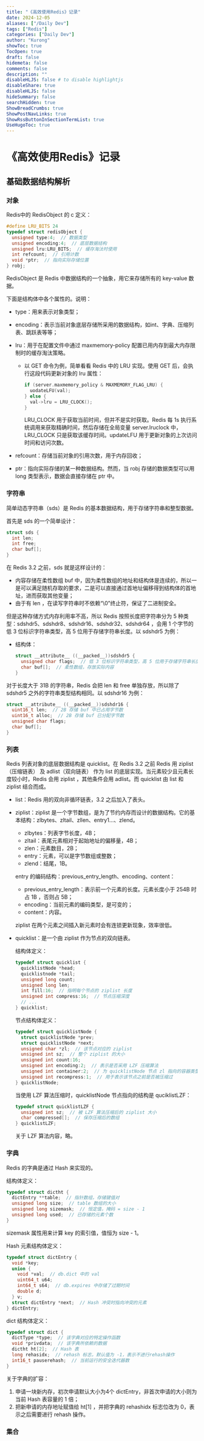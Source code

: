 ```yaml
---
title: "《高效使用Redis》记录"
date: 2024-12-05
aliases: ["/Daily Dev"]
tags: ["Redis"]
categories: ["Daily Dev"]
author: "Kurong"
showToc: true
TocOpen: true
draft: false
hidemeta: false
comments: false
description: ""
disableHLJS: false # to disable highlightjs
disableShare: true
disableHLJS: false
hideSummary: false
searchHidden: true
ShowBreadCrumbs: true
ShowPostNavLinks: true
ShowRssButtonInSectionTermList: true
UseHugoToc: true
---
```


# 《高效使用Redis》记录

## 基础数据结构解析

### 对象

Redis中的 RedisObject 的 c 定义：

```c
#define LRU_BITS 24
typedef struct redisObject {
  unsigned type:4;  // 数据类型
  unsigned encoding:4;  // 底层数据结构
  unsigned lru:LRU_BITS;  // 缓存淘汰时使用
  int refcount;  // 引用计数
  void *ptr;  // 指向实际存储位置
} robj;
```

RedisObject 是 Redis 中数据结构的一个抽象，用它来存储所有的 key-value 数据。

下面是结构体中各个属性的。说明：

- type：用来表示对象类型；

- encoding：表示当前对象底层存储所采用的数据结构，如int、字典、压缩列表、跳跃表等等；

- lru：用于在配置文件中通过 maxmemory-policy 配置已用内存到最大内存限制时的缓存淘汰策略。

  - 以 GET 命令为例，简单看看 Redis 中的 LRU 实现。使用 GET 后，会执行这段代码更新对象的 lru 属性：

    ```c
    if (server.maxmemory_policy & MAXMEMORY_FLAG_LRU) {
      uodateLFU(val);
    } else {
      val->lru = LRU_CLOCK();
    }
    ```

    LRU_CLOCK 用于获取当前时间，但并不是实时获取。Redis 每 1s 执行系统调用来获取精确时间，然后存储在全局变量 server.lruclock 中，LRU_CLOCK 只是获取该缓存时间。updateLFU 用于更新对象的上次访问时间和访问次数。

- refcount：存储当前对象的引用次数，用于内存回收；

- ptr：指向实际存储的某一种数据结构。然而，当 robj 存储的数据类型可以用 long 类型表示，数据会直接存储在 ptr 中。

### 字符串

简单动态字符串（sds）是 Redis 的基本数据结构，用于存储字符串和整型数据。

首先是 sds 的一个简单设计：

```c
struct sds {
  int len;
  int free;
  char buf[];
}
```

在 Redis 3.2 之前，sds 就是这样设计的：

- 内容存储在柔性数组 buf 中，因为柔性数组的地址和结构体是连续的，所以一是可以满足随机存取的要求，二是可以直接通过首地址偏移得到结构体的首地址，进而获取其他变量；
- 由于有 len ，在读写字符串时不依赖“\\0”终止符，保证了二进制安全。

但是这种存储方式内存利用率不高，所以 Redis 按照长度把字符串分为 5 种类型：sdshdr5、sdshdr8、sdshdr16、sdshdr32、sdshdr64 ，会用 1 个字节的低 3 位标识字符串类型，高 5 位用于存储字符串长度。以 sdshdr5 为例：

- 结构体：

  ```c
  struct __attribute__ ((__packed__))sdshdr5 {
    unsigned char flags;  // 低 3 位标识字符串类型，高 5 位用于存储字符串长度
    char buf[];  // 柔性数组，存放实际内容 
  }
  ```

对于长度大于 31B 的字符串，Redis 会把 len 和 free 单独存放，所以除了 sdshdr5 之外的字符串类型结构相同。以 sdshdr16 为例：

```c
struct __attribute__ ((__packed__))sdshdr16 {
  uint16_t len;  // 2B 存储 buf 中已占用字节数
  uint16_t alloc;  // 2B 存储 buf 已分配字节数
  unsigned char flags;
  char buf[];
}
```

### 列表

Redis 列表对象的底层数据结构是 quicklist。在 Redis 3.2 之前 Redis 用 ziplist（压缩链表） 及 adlist（双向链表） 作为 list 的底层实现。当元素较少且元素长度较小时，Redis 会用 ziplist ，其他条件会用 adlist。而 quicklist 由 list 和 ziplist 结合而成。

- list：Redis 用的双向非循环链表，3.2 之后加入了表头。

- ziplist：ziplist 是一个字节数组，是为了节约内存而设计的数据结构。它的基本结构：zlbytes、zltail、zllen、entry1…、zlend。

  - zlbytes：列表字节长度，4B；
  - zltail：表尾元素相对于起始地址的偏移量，4B；
  - zlen：元素数目，2B；
  - entry：元素，可以是字节数组或整数；
  - zlend：结尾，1B。

  entry 的编码结构：previous_entry_length、encoding、content：

  - previous_entry_length：表示前一个元素的长度。元素长度小于 254B 时占 1B ，否则占 5B；
  - encoding：当前元素的编码类型，是可变的；
  - content：内容。

  ziplist 在两个元素之间插入新元素时会有连锁更新现象，效率很低。

- quicklist：是一个由 ziplist 作为节点的双向链表。

  结构体定义：

  ```c
  typedef struct quicklist {
    quicklistNode *head;
    quicklistnode *tail;
    unsigned long count;
    unsigned long len;
    int fill:16;  // 指明每个节点的 ziplist 长度
    unsigned int compress:16;  // 节点压缩深度
    // ...
  } quicklist;
  ```

  节点结构体定义：

  ```c
  typedef struct quicklistNode {
    struct quicklistNode *prev;
    struct quicklistNode *next;
    unsigned char *zl;  // 该节点对应的 ziplist
    unsigned int sz;  // 整个 ziplist 的大小
    unsigned int count:16; 
    unsigned int encoding:2;  // 表示是否采用 LZF 压缩算法
    unsigned int container:2;  // 为 quicklistNode 节点 zl 指向的容器类型：1为 none，2为使用 ziplist
    unsigned int recompress:1;  // 用于表示该节点之前是否被压缩过
  } quicklistNode;
  ```

  当使用 LZF 算法压缩时，quicklistNode 节点指向的结构是 quciklistLZF：

  ```c
  typedef struct quicklistLZF {
    unsigned int sz;  // 被 LZF 算法压缩后的 ziplist 大小
    char compressed[];  // 保存压缩后的数组
  } quicklistLZF;
  ```

  关于 LZF 算法内容，略。

### 字典

Redis 的字典是通过 Hash 来实现的。

结构体定义：

```c
typedef struct dictht {
  dictEntry **table;  // 指针数组，存储键值对
  unsigned long size;  // table 数组的大小
  unsigned long sizemask;  // 恒定值，掩码 = size - 1
  unsigned long used;  // 已存储的元素个数 
}
```

sizemask 属性用来计算 key 的索引值，值恒为 size - 1。

Hash 元素结构体定义：

```c
typedef struct dictEntry {
  void *key;
  union {
    void *val;  // db.dict 中的 val
    uint64_t u64;
    int64_t s64;  // db.expires 中存储了过期时间
    double d;
  } v;
  struct dictEntry *next;  // Hash 冲突时指向冲突的元素
} dictEntry;
```

dict 结构体定义：

```c
typedef struct dict {
  dictType *type;  // 该字典对应的特定操作函数
  void *privdata;  // 该字典所依赖的数据
  dictht ht[2];  // Hash 表
  long rehasidx;  // rehash 标志，默认值为 -1，表示不进行rehash操作
  int16_t pauserehash;  // 当前运行的安全迭代器数
}
```

关于字典的扩容：

1. 申请一块新内存，初次申请默认大小为4个 dictEntry，非首次申请的大小则为当前 Hash 表容量的 1 倍；
2. 把新申请的内存地址赋值给 ht[1] ，并把字典的 rehashidx 标志位改为 0，表示之后需要进行 rehash 操作。

### 集合

